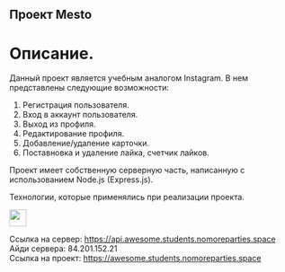 ## Проект Mesto

# Описание.

Данный проект является учебным аналогом Instagram. В нем представлены следующие возможности:

1. Регистрация пользователя.
2. Вход в аккаунт пользователя.
3. Выход из профиля.
4. Редактирование профиля.
5. Добавление/удаление карточки.
6. Поставновка и удаление лайка, счетчик лайков.

Проект имеет собственную серверную часть, написанную с использованием Node.js (Express.js).

Технологии, которые применялись при реализации проекта.

<img src="file:/C:\Users\User\AppData\Local\Programs\MicrosoftVSCode\resources\app\resources\win32\code_70x70.png" width ='30px' height ='30px'/>

Ссылка на сервер: https://api.awesome.students.nomoreparties.space  
Айди сервера: 84.201.152.21  
Ссылка на проект: https://awesome.students.nomoreparties.space
